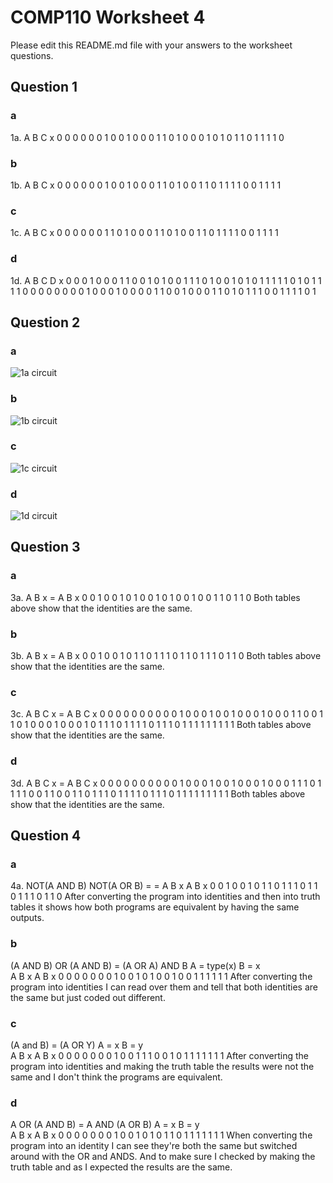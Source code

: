 # COMP110 Worksheet 4

Please edit this README.md file with your answers to the worksheet questions.

## Question 1

### a
1a. A B  C  x
    0 0  0  0
    0 0  1  0
    0 1  0  0
    0 1  1  0
    1 0  0  0
    1 0  1  0
    1 1  0  1
    1 1  1  0

### b
1b. A B  C  x
    0 0  0  0
    0 0  1  0
    0 1  0  0
    0 1  1  0
    1 0  0  1
    1 0  1  1
    1 1  0  0
    1 1  1  1

### c
1c. A B  C  x
    0 0  0  0
    0 0  1  1
    0 1  0  0
    0 1  1  0
    1 0  0  1
    1 0  1  1
    1 1  0  0
    1 1  1  1

### d
1d. A B  C  D x
    0 0  0  1 0
    0 0  1  1 0
    0 1  0  1 0
    0 1  1  1 0
    1 0  0  1 0
    1 0  1  1 1
    1 1  0  1 0
    1 1  1  1 0
    0 0  0  0 0
    0 0  1  0 0
    0 1  0  0 0
    0 1  1  0 0
    1 0  0  0 1
    1 0  1  0 1
    1 1  0  0 1
    1 1  1  0 1

## Question 2

### a
![1a circuit](https://user-images.githubusercontent.com/56162439/67575185-ed693a80-f733-11e9-8314-b2d8450e4f12.png)


### b
![1b circuit](https://user-images.githubusercontent.com/56162439/67575700-0aead400-f735-11e9-9684-9b72a3890996.png)

### c
![1c circuit](https://user-images.githubusercontent.com/56162439/67575718-13430f00-f735-11e9-8191-a32bae8917e5.png)

### d
![1d circuit](https://user-images.githubusercontent.com/56162439/67575739-1dfda400-f735-11e9-80a8-ea4df4cea7e2.png)

## Question 3

### a
3a. A B x =  A B x
    0 0 1    0 0 1
    0 1 0    0 1 0
    1 0 0    1 0 0
	  1 1 0    1 1 0
	  Both tables above show that the identities are the same.
### b
3b. A B x =  A B x
    0 0 1    0 0 1
    0 1 1    0 1 1
    1 0 1    1 0 1
	  1 1 0    1 1 0
	Both tables above show that the identities are the same.


### c
3c. A B C x  =  A B C x
    0 0 0 0 	  0 0 0 0
    0 0 1 0     0 0 1 0
    0 1 0 0     0 1 0 0 
    0 1 1 0     0 1 1 0
    1 0 0 0     1 0 0 0
    1 0 1 1     1 0 1 1
    1 1 0 1     1 1 0 1
    1 1 1 1     1 1 1 1
	Both tables above show that the identities are the same.

### d
3d. A B C x  =  A B C x
    0 0 0 0 	  0 0 0 0
    0 0 1 0     0 0 1 0
    0 1 0 0     0 1 0 0 
    0 1 1 1     0 1 1 1
    1 0 0 1     1 0 0 1
    1 0 1 1     1 0 1 1
    1 1 0 1     1 1 0 1
    1 1 1 1     1 1 1 1
	Both tables above show that the identities are the same.

## Question 4

### a
4a. NOT(A AND B)    NOT(A OR B)
   =              =
	  A B x			      A B x
    0 0 1           0 0 1 
    0 1 1           0 1 1
    1 0 1           1 0 1
	  1 1 0           1 1 0
	After converting the program into identities and then into
	truth tables it shows how both programs are equivalent by
	having the same outputs.

### b 
(A AND B) OR (A AND B)  =  (A OR A) AND B
	A = type(x) B = x   
 	  A B x			      A B x
    0 0 0           0 0 0 
    0 1 0           0 1 0
    1 0 0           1 0 0
	  1 1 1           1 1 1
	After converting the program into identities I can read over them and tell that both identities are the same 
	but just coded out different.


### c
(A and B) = (A OR Y)
	A = x B = y    
 	  A B x			      A B x
    0 0 0           0 0 0 
    0 1 0           0 1 1
    1 0 0           1 0 1
	  1 1 1           1 1 1
	After converting the program into identities and making the truth table the results were not the same and I
	don't think the programs are equivalent.

### d
  A OR (A AND B) = A AND (A OR B)
	A = x B = y    
 	  A B x			      A B x
    0 0 0           0 0 0 
    0 1 0           0 1 0
    1 0 1           1 0 1
	  1 1 1           1 1 1
	When converting the program into an identity I can see they're both the same but switched around with the OR and
	ANDS. And to make sure I checked by making the truth table and as I expected the results are the same.
